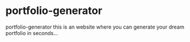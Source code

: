 # portfolio-generator
portfolio-generator
this is an website where you can generate your dream portfolio in seconds...
